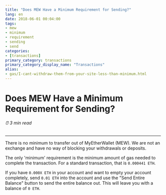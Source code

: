 ```yaml
---
title: "Does MEW Have a Minimum Requirement for Sending?"
lang: en
date: 2018-06-01 00:04:00
tags:
- mew
- minimum
- requirement
- sending
- send
categories:
- [transactions]
primary_category: transactions
primary_category_display_name: "Transactions"
alias:
- gas/I-cant-withdraw-them-from-your-site-less-than-minimum.html
---
```


# __Does MEW Have a Minimum Requirement for Sending?__
###### ⏰ 3 min read
***

There is no minimum to transfer out of MyEtherWallet (MEW). We are not an exchange and have no way of blocking your withdrawals or deposits.

The only 'minimum' requirement is the minimum amount of gas needed to complete the transaction. For a standard transaction, that is `0.000441 ETH`.

If you have `0.000X ETH` in your account and want to empty your account completely, send `0.01 ETH` into the account and use the "Send Entire Balance" button to send the entire balance out. This will leave you with a balance of `0 ETH`.